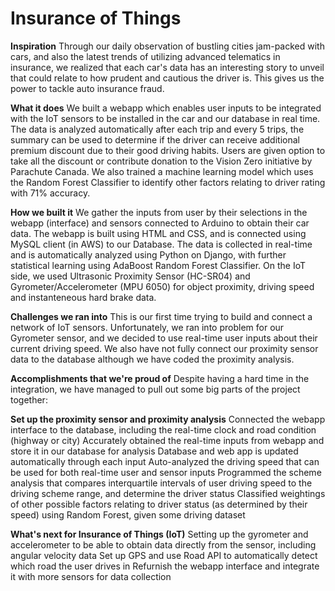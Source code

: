 # Insurance of Things

**Inspiration**
Through our daily observation of bustling cities jam-packed with cars, and also the latest trends of utilizing advanced telematics in insurance, we realized that each car's data has an interesting story to unveil that could relate to how prudent and cautious the driver is. This gives us the power to tackle auto insurance fraud.

**What it does**
We built a webapp which enables user inputs to be integrated with the IoT sensors to be installed in the car and our database in real time. The data is analyzed automatically after each trip and every 5 trips, the summary can be used to determine if the driver can receive additional premium discount due to their good driving habits. Users are given option to take all the discount or contribute donation to the Vision Zero initiative by Parachute Canada. We also trained a machine learning model which uses the Random Forest Classifier to identify other factors relating to driver rating with 71% accuracy.

**How we built it**
We gather the inputs from user by their selections in the webapp (interface) and sensors connected to Arduino to obtain their car data. The webapp is built using HTML and CSS, and is connected using MySQL client (in AWS) to our Database. The data is collected in real-time and is automatically analyzed using Python on Django, with further statistical learning using AdaBoost Random Forest Classifier. On the IoT side, we used Ultrasonic Proximity Sensor (HC-SR04) and Gyrometer/Accelerometer (MPU 6050) for object proximity, driving speed and instanteneous hard brake data.

**Challenges we ran into**
This is our first time trying to build and connect a network of IoT sensors. Unfortunately, we ran into problem for our Gyrometer sensor, and we decided to use real-time user inputs about their current driving speed. We also have not fully connect our proximity sensor data to the database although we have coded the proximity analysis.

**Accomplishments that we're proud of**
Despite having a hard time in the integration, we have managed to pull out some big parts of the project together:

**Set up the proximity sensor and proximity analysis**
Connected the webapp interface to the database, including the real-time clock and road condition (highway or city)
Accurately obtained the real-time inputs from webapp and store it in our database for analysis
Database and web app is updated automatically through each input
Auto-analyzed the driving speed that can be used for both real-time user and sensor inputs
Programmed the scheme analysis that compares interquartile intervals of user driving speed to the driving scheme range, and determine the driver status
Classified weightings of other possible factors relating to driver status (as determined by their speed) using Random Forest, given some driving dataset

**What's next for Insurance of Things (IoT)**
Setting up the gyrometer and accelerometer to be able to obtain data directly from the sensor, including angular velocity data
Set up GPS and use Road API to automatically detect which road the user drives in
Refurnish the webapp interface and integrate it with more sensors for data collection
